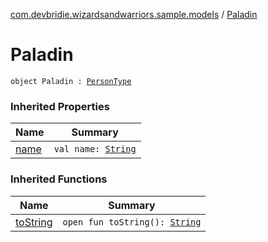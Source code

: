 [com.devbridie.wizardsandwarriors.sample.models](index.md) / [Paladin](.)

# Paladin

`object Paladin : `[`PersonType`](-person-type/index.md)

### Inherited Properties

| Name | Summary |
|---|---|
| [name](-person-type/name.md) | `val name: `[`String`](https://kotlinlang.org/api/latest/jvm/stdlib/kotlin/-string/index.html) |

### Inherited Functions

| Name | Summary |
|---|---|
| [toString](-person-type/to-string.md) | `open fun toString(): `[`String`](https://kotlinlang.org/api/latest/jvm/stdlib/kotlin/-string/index.html) |
